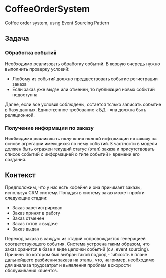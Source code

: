# CoffeeOrderSystem
Coffee order system, using Event Sourcing Pattern

## Задача

### Обработка событий

Необходимо реализовать обработку событий. В первую очередь нужно выполнить проверку условий:

- Любому из событий должно предшествовать событие регистрации заказа
- Если заказ уже выдан или отменен, то публикация новых событий недоступна

Далее, если все условия соблюдены, остается только записать событие в базу данных. Единственное требование к БД - она должна быть реляционной.

### Получение информации по заказу

Необходимо реализовать получение полной информации по заказу на основе агрегации имеющихся по нему событий. В частности в модели должен быть отражен текущий статус (этап) заказа и присутствовать список событий с информацией о типе событий и времени его создания.

## Контекст

Предположим, что у нас есть кофейня и она принимает заказы, используя CRM систему. Попадая в систему заказ может пройти следующие стадии:

- Заказ зарегистрирован
- Заказ принят в работу
- Заказ отменен
- Заказ готов к выдаче
- Заказ выдан

Переход заказа в каждую из стадий сопровождается генерацией соответствующего события. Система устроена таким образом, что заказ хранится в базе в виде цепочки событий (см. event sourcing). Причины по котором был выбран такой подход - гибкость в плане дальнейшего разбиения заказа на этапы, что, например, необходимо для анализа трудозатрат и выявления проблем в скорости обслуживания клиентов.
